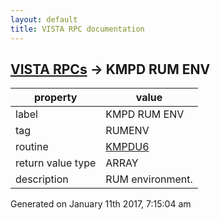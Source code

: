 ```yaml
---
layout: default
title: VISTA RPC documentation
---
```




## [VISTA RPCs](TableOfContent.md) &#8594; KMPD RUM ENV 

 property | value 
--- | --- 
 label | KMPD RUM ENV
 tag | RUMENV
 routine | [KMPDU6](http://code.osehra.org/dox/Routine_KMPDU6_source.html)
 return value type | ARRAY
 description | RUM environment.




 Generated on January 11th 2017, 7:15:04 am